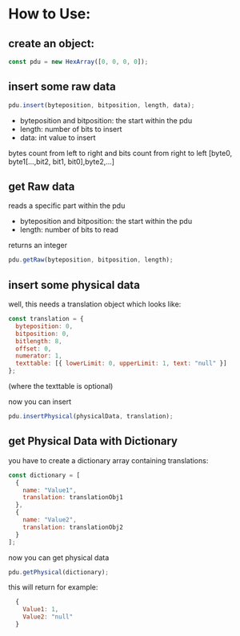 # How to Use:

## create an object:

```javascript
const pdu = new HexArray([0, 0, 0, 0]);
```

## insert some raw data

```javascript
pdu.insert(byteposition, bitposition, length, data);
```

- byteposition and bitposition: the start within the pdu
- length: number of bits to insert
- data: int value to insert

bytes count from left to right and bits count from right to left
[byte0, byte1[...,bit2, bit1, bit0],byte2,...]

## get Raw data

reads a specific part within the pdu

- byteposition and bitposition: the start within the pdu
- length: number of bits to read

returns an integer

```javascript
pdu.getRaw(byteposition, bitposition, length);
```

## insert some physical data

well, this needs a translation object which looks like:

```javascript
const translation = {
  byteposition: 0,
  bitposition: 0,
  bitlength: 8,
  offset: 0,
  numerator: 1,
  texttable: [{ lowerLimit: 0, upperLimit: 1, text: "null" }]
};
```

(where the texttable is optional)

now you can insert

```javascript
pdu.insertPhysical(physicalData, translation);
```

## get Physical Data with Dictionary

you have to create a dictionary array containing translations:

```javascript
const dictionary = [
  {
    name: "Value1",
    translation: translationObj1
  },
  {
    name: "Value2",
    translation: translationObj2
  }
];
```

now you can get physical data

```javascript
pdu.getPhysical(dictionary);
```

this will return for example:

```javascript
  {
    Value1: 1,
    Value2: "null"
  }
```
